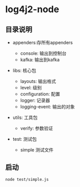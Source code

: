 # log4j2-node
## 目录说明
- appenders:存所有appenders
   - console: 输出到控制台
   - kafka: 输出到kafka
   
- libs: 核心包
   - layouts: 输出格式
   - level: 级别
   - configuration: 配置
   - logger: 记录器
   - logging-event: 输出的对象
- utils: 工具包
   - verify: 参数验证
- test: 测试包
   - simple 测试文件
   
## 启动
```test
node test/simple.js
```
   
   